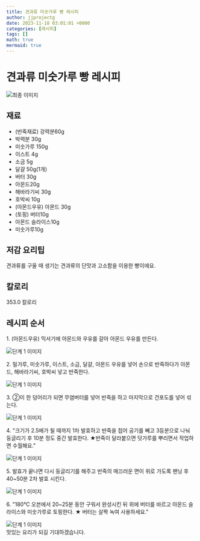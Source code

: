 ```yaml
---
title: 견과류 미숫가루 빵 레시피
author: jjprojectg
date: 2023-11-18 03:01:01 +0000
categories: [레시피]
tags: []
math: true
mermaid: true
---
```

<meta name="og:type" content="website"/>
<meta charset="UTF-8"/>
<div class="header">
  <h1>견과류 미숫가루 빵 레시피</h1>
</div>

<div class="container my-4">
  <div class="row">
    <div class="col-12 col-md-6">
      <div class="recipe-image">
        <img src="http://www.foodsafetykorea.go.kr/uploadimg/20210129/20210129052423_1611908663012.jpg" class="step-image" alt="최종 이미지"/>
      </div>
    </div>
    <div class="col-12 col-md-6">
      <div class="ingredients">
        <h2>재료</h2>
        <ul class="card">
          <li> (반죽재료) 강력분60g </li>
          <li>  박력분 30g </li>
          <li>  미숫가루 150g </li>
          <li>  이스트 4g </li>
          <li>  소금 5g </li>
          <li>  달걀 50g(1개)  </li>
          <li>  버터 30g </li>
          <li>  아몬드20g </li>
          <li>  해바라기씨 30g </li>
          <li>  호박씨 10g </li>
          <li> (아몬드우유) 아몬드 30g </li>
          <li> (토핑) 버터10g </li>
          <li>  아몬드 슬라이스10g </li>
          <li>  미숫가루10g </li>
</ul>
      </div>
    </div>
    <div class="col-12 col-md-6">
      <div class="ingredients">
        <h2>저감 요리팁</h2>
        <div class="card"> 
          <p>
            견과류를 구울 때 생기는 견과류의 단맛과 고소함을 이용한 빵이에요.
          </p>
        </div>
      </div>
      <div class="ingredients">
        <h2>칼로리</h2>
        <div class="card"> 
          <p>
            353.0 칼로리
          </p>
        </div>
      </div>
    </div>
  </div>

  <h2 class="my-4">레시피 순서</h2>
  <div class="card recipe-card">
    <div class="card-body recipe-step">
      <p class="card-text step-description">1. (아몬드우유) 믹서기에 아몬드와 우유를 갈아 아몬드 우유를 만든다.</p>
      <img src="http://www.foodsafetykorea.go.kr/uploadimg/20210129/20210129052455_1611908695113.jpg" alt="단계 1 이미지" class="step-image"/>
    </div>
  </div>
  <div class="card recipe-card">
    <div class="card-body recipe-step">
      <p class="card-text step-description">2. 밀가루, 미숫가루, 이스트, 소금, 달걀, 아몬드 우유를 넣어 손으로 반죽하다가 아몬드, 해바라기씨, 호박씨 넣고 반죽한다.</p>
      <img src="http://www.foodsafetykorea.go.kr/uploadimg/20210129/20210129052508_1611908708170.jpg" alt="단계 1 이미지" class="step-image"/>
    </div>
  </div>
  <div class="card recipe-card">
    <div class="card-body recipe-step">
      <p class="card-text step-description">3. ②이 한 덩어리가 되면 무염버터를 넣어 반죽을 하고 마지막으로 건포도를 넣어 섞는다.</p>
      <img src="http://www.foodsafetykorea.go.kr/uploadimg/20210129/20210129052703_1611908823337.jpg" alt="단계 1 이미지" class="step-image"/>
    </div>
  </div>
  <div class="card recipe-card">
    <div class="card-body recipe-step">
      <p class="card-text step-description">4. "크기가 2.5배가 될 때까지 1차 발효하고 반죽을 접어 공기를 빼고 3등분으로 나눠 둥글리기 후 10분 정도 중간 발효한다.
★반죽이 달라붙으면 덧가루를 뿌리면서 작업하면 수월해요."</p>
      <img src="http://www.foodsafetykorea.go.kr/uploadimg/20210129/20210129052717_1611908837618.jpg" alt="단계 1 이미지" class="step-image"/>
    </div>
  </div>
  <div class="card recipe-card">
    <div class="card-body recipe-step">
      <p class="card-text step-description">5. 발효가 끝나면 다시 둥글리기를 해주고 반죽의 매끄러운 면이 위로 가도록 팬닝 후 40~50분 2차 발효 시킨다.</p>
      <img src="http://www.foodsafetykorea.go.kr/uploadimg/20210129/20210129052731_1611908851161.jpg" alt="단계 1 이미지" class="step-image"/>
    </div>
  </div>
  <div class="card recipe-card">
    <div class="card-body recipe-step">
      <p class="card-text step-description">6. "180℃ 오븐에서 20~25분 동안 구워서 완성시킨 뒤 위에 버터를 바르고 아몬드 슬라이스와 미숫가루로 토핑한다.
★ 버터는 살짝 녹여 사용하세요."</p>
      <img src="http://www.foodsafetykorea.go.kr/uploadimg/20210129/20210129052744_1611908864616.jpg" alt="단계 1 이미지" class="step-image"/>
    </div>
  </div>

</div>
맛있는 요리가 되길 기대하겠습니다.
